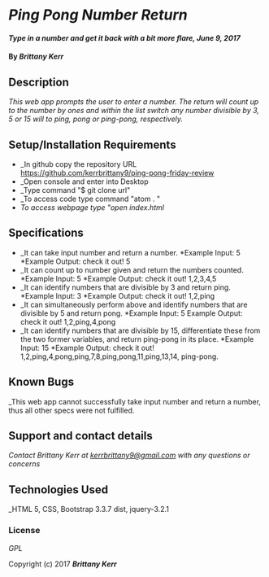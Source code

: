 # _Ping Pong Number Return_

#### _Type in a number and get it back with a bit more flare, June 9, 2017_

#### By _**Brittany Kerr**_

## Description

_This web app prompts the user to enter a number. The return will count up to the number by ones and within the list switch any number divisible by 3, 5 or 15 will to ping, pong or ping-pong, respectively._

## Setup/Installation Requirements

* _In github copy the repository URL   
  https://github.com/kerrbrittany9/ping-pong-friday-review
* _Open console and enter into Desktop
* _Type command "$ git clone url"
* _To access code type command "atom . "
* _To access webpage type "open index.html_

## Specifications
* _It can take input number and return a number.
  *Example Input: 5
  *Example Output: check it out! 5
* _It can count up to number given and return the numbers counted.
  *Example Input: 5
  *Example Output: check it out! 1,2,3,4,5
* _It can identify numbers that are divisible by 3 and return ping.
  *Example Input: 3
  *Example Output: check it out! 1,2,ping
* _It can simultaneously perform above and identify numbers that are divisible by 5 and return pong.
  *Example Input: 5
  Example Output: check it out! 1,2,ping,4,pong
* _It can identify numbers that are divisible by 15, differentiate these from the two former variables, and return ping-pong in its place.
  *Example Input: 15
  *Example Output: check it out! 1,2,ping,4,pong,ping,7,8,ping,pong,11,ping,13,14, ping-pong.


## Known Bugs

_This web app cannot successfully take input number and return a number, thus all other specs were not fulfilled.

## Support and contact details

_Contact Brittany Kerr at kerrbrittany9@gmail.com with any questions or concerns_

## Technologies Used

_HTML 5, CSS, Bootstrap 3.3.7 dist, jquery-3.2.1
### License

*GPL*

Copyright (c) 2017 **_Brittany Kerr_**
